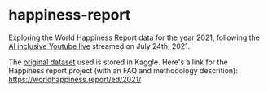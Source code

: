 # happiness-report

Exploring the World Happiness Report data for the year 2021, following the [AI inclusive Youtube live](https://www.youtube.com/watch?v=9irM_mwe7T0) streamed on July 24th, 2021. 

The [original dataset](https://www.kaggle.com/ajaypalsinghlo/world-happiness-report-2021/) used is stored in Kaggle. 
Here's a link for the Happiness report project (with an FAQ and methodology descrition): https://worldhappiness.report/ed/2021/
